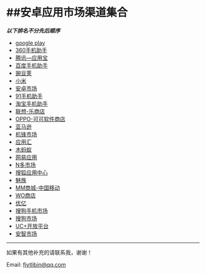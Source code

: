 ##安卓应用市场渠道集合
===
***以下排名不分先后顺序***


- [google play](https://play.google.com/store)
- [360手机助手](http://open.app.360.cn/developer/)
- [腾讯—应用宝](http://op.open.qq.com/index.php?mod=mobile_manage_center#src)
- [百度手机助手](http://developer.baidu.com/)
- [豌豆荚](http://www.wandoujia.com/apps/dev/home)
- [小米](http://developer.xiaomi.com/developer/tobindCompany)
- [安卓市场](http://dev.apk.hiapk.com)
- [91手机助手](http://market.sj.91.com/Default.aspx)
- [淘宝手机助手](http://dev.pp.cn/?taobao&spm=0.0.0.80.2QsY3)
- [联想-乐商店](http://app.lenovo.com/)
- [OPPO-可可软件商店](http://store.nearme.com.cn/index.html)
- [亚马逊](http://developer.amazon.com/welcome)
- [机锋市场](http://dev.gfan.com/)
- [应用汇](http://www.appchina.com/)
- [木蚂蚁](http://dev.mumayi.com/user/index)
- [网易应用](http://m.163.com/android/)
- [N多市场](http://www.nduoa.com)
- [搜狐应用中心](http://download.sohu.com/developer)
- [魅族](http://developer.meizu.com/)
- [MM商城-中国移动](http://dev.10086.cn/)
- [WO商店](http://dev.wo.com.cn/index.action)
- [优亿](http://dev.eoemarket.com/login/login)
- [搜狗手机市场](http://zhushou.sogou.com/)
- [搜狗市场](http://app.sogou.com/)
- [UC+开放平台](http://plus.uc.cn/)
- [安智市场](http://www.anzhi.com/)





---

如果有其他补充的请联系我，谢谢！

Email: fjytlibin@qq.com